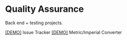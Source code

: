 # Quality Assurance

Back end + testing projects.

[[DEMO]](https://replit.com/@d-0-t/Issue-Tracker) Issue Tracker
[[DEMO]](https://replit.com/@d-0-t/MetricImperial-Converter) Metric/Imperial Converter
